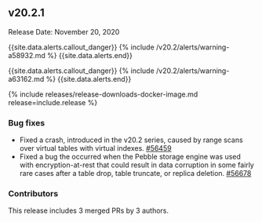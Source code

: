 ## v20.2.1

Release Date: November 20, 2020

{{site.data.alerts.callout_danger}}
{% include /v20.2/alerts/warning-a58932.md %}
{{site.data.alerts.end}}

{{site.data.alerts.callout_danger}}
{% include /v20.2/alerts/warning-a63162.md %}
{{site.data.alerts.end}}

{% include releases/release-downloads-docker-image.md release=include.release %}

<h3 id="v20-2-1-bug-fixes">Bug fixes</h3>

- Fixed a crash, introduced in the v20.2 series, caused by range scans over virtual tables with virtual indexes. [#56459][#56459]
- Fixed a bug the occurred when the Pebble storage engine was used with encryption-at-rest that could result in data corruption in some fairly rare cases after a table drop, table truncate, or replica deletion. [#56678][#56678]

<h3 id="v20-2-1-contributors">Contributors</h3>

This release includes 3 merged PRs by 3 authors.

[#56459]: https://github.com/cockroachdb/cockroach/pull/56459
[#56678]: https://github.com/cockroachdb/cockroach/pull/56678
